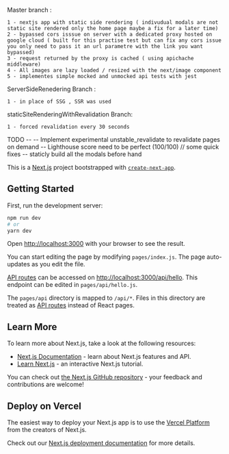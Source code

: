 Master branch :

	1 - nextjs app with static side rendering ( indivudual modals are not static site rendered only the home page maybe a fix for a later time)
	2 - bypassed cors isssue on server with a dedicated proxy hosted on google cloud ( built for this practise test but can fix any cors issue you only need to pass it an url parametre with the link you want bypassed)
	3 - request returned by the proxy is cached ( using apichache middleware) 
	4 - All images are lazy loaded / resized with the next/image component
	5 - implementes simple mocked and unmocked api tests with jest 
ServerSideRenedering Branch : 


	1 - in place of SSG , SSR was used
staticSiteRenderingWithRevalidation Branch:


	1 - forced revalidation every 30 seconds

TODO --
-- Implement experimental unstable_revalidate to revalidate pages on demand 
-- Lighthouse score need to be perfect (100/100) //  some quick fixes
-- staticly build all the modals before hand





This is a [Next.js](https://nextjs.org/) project bootstrapped with [`create-next-app`](https://github.com/vercel/next.js/tree/canary/packages/create-next-app).

## Getting Started

First, run the development server:

```bash
npm run dev
# or
yarn dev
```

Open [http://localhost:3000](http://localhost:3000) with your browser to see the result.

You can start editing the page by modifying `pages/index.js`. The page auto-updates as you edit the file.

[API routes](https://nextjs.org/docs/api-routes/introduction) can be accessed on [http://localhost:3000/api/hello](http://localhost:3000/api/hello). This endpoint can be edited in `pages/api/hello.js`.

The `pages/api` directory is mapped to `/api/*`. Files in this directory are treated as [API routes](https://nextjs.org/docs/api-routes/introduction) instead of React pages.

## Learn More

To learn more about Next.js, take a look at the following resources:

- [Next.js Documentation](https://nextjs.org/docs) - learn about Next.js features and API.
- [Learn Next.js](https://nextjs.org/learn) - an interactive Next.js tutorial.

You can check out [the Next.js GitHub repository](https://github.com/vercel/next.js/) - your feedback and contributions are welcome!

## Deploy on Vercel

The easiest way to deploy your Next.js app is to use the [Vercel Platform](https://vercel.com/new?utm_medium=default-template&filter=next.js&utm_source=create-next-app&utm_campaign=create-next-app-readme) from the creators of Next.js.

Check out our [Next.js deployment documentation](https://nextjs.org/docs/deployment) for more details.
